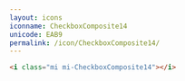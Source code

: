 ```yaml
---
layout: icons
iconname: CheckboxComposite14
unicode: EAB9
permalink: /icon/CheckboxComposite14/
---
```


``` html
<i class="mi mi-CheckboxComposite14"></i>
```
